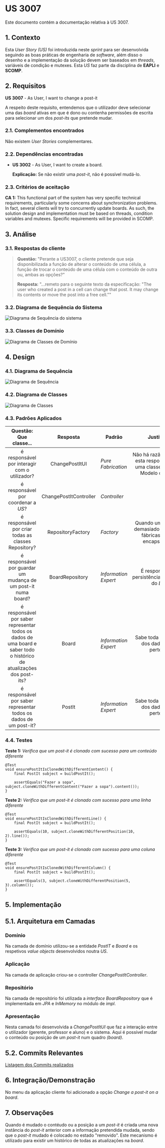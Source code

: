 # US 3007

Este documento contém a documentação relativa à US 3007.

## 1. Contexto

Esta *User Story (US)* foi introduzida neste *sprint* para ser desenvolvida seguindo as boas práticas de engenharia de
*software*, além disso o desenho e a implementação da solução devem ser baseados em *threads*, variáveis de condição e
mutexes.
Esta *US* faz parte da disciplina de **EAPLI** e **SCOMP**.

## 2. Requisitos

**US 3007** - As User, I want to change a post-it

A respeito deste requisito, entendemos que o utilizador deve selecionar uma das *board* ativas em que é dono ou contenha
permissões de escrita para selecionar um dos *post-its* que pretende mudar.

### 2.1. Complementos encontrados

Não existem *User Stories* complementares.

### 2.2. Dependências encontradas

- **US 3002** - As User, I want to create a board.

  **Explicação:** Se não existir uma *post-it*, não é possível mudá-lo.

### 2.3. Critérios de aceitação

**CA 1:** This functional part of the system has very specific technical requirements, particularly some concerns about
synchronization problems.
In fact, several clients will try to concurrently update boards.
As such, the solution design and implementation must be based on threads, condition variables and mutexes. Specific
requirements will be provided in SCOMP.

## 3. Análise

### 3.1. Respostas do cliente

> **Questão:** "Perante a US3007, o cliente pretende que seja disponibilizada a função de alterar o conteúdo de uma
> célula, a função de trocar o conteúdo de uma célula com o conteúdo de outra ou, ambas as opções?"
>
>**Resposta:** "...remeto para o seguinte texto da especificação: "The user who created a post in a cell can change that
> post. It may change its contents or move the post into a free cell.""

### 3.2. Diagrama de Sequência do Sistema

![Diagrama de Sequência do sistema](./SVG/system-sequence-diagram.svg)

### 3.3. Classes de Domínio

![Diagrama de Classes de Domínio](SVG/domain-classes.svg)

## 4. Design

### 4.1. Diagrama de Sequência

![Diagrama de Sequência](SVG/sequence-diagram.svg)

### 4.2. Diagrama de Classes

![Diagrama de Classes](SVG/class-diagram.svg)

### 4.3. Padrões Aplicados

|                                                 Questão: Que classe...                                                 |        Resposta        | Padrão               |                                        Justificação                                         |
|:----------------------------------------------------------------------------------------------------------------------:|:----------------------:|----------------------|:-------------------------------------------------------------------------------------------:|
|                                     é responsável por interagir com o utilizador?                                      |     ChangePostItUI     | *Pure Fabrication*   | Não há razão para atribuir esta responsabilidade a uma classe presente no Modelo de Domínio |
|                                          é responsável por coordenar a *US*?                                           | ChangePostItController | *Controller*         |                                                                                             |
|                                  é responsável por criar todas as classes Repository?                                  |   RepositoryFactory    | *Factory*            |       Quando uma entidade é demasiado complexa, as fábricas fornecem encapsulamento.        |
|                             é responsável por guardar um mudança de um post-it numa board?                             |    BoardRepository     | *Information Expert* |                  É responsável pela persistência/reconstrução do *Board*.                   |
| é responsável por saber representar todos os dados de uma board e saber todo o histórico de atualizações dos post-its? |         Board          | *Information Expert* |                     Sabe toda a informação dos dados que lhe pertencem.                     |
|                           é responsável por saber representar todos os dados de um post-it?                            |         PostIt         | *Information Expert* |                     Sabe toda a informação dos dados que lhe pertencem.                     |

### 4.4. Testes

**Teste 1:** *Verifica que um post-it é clonado com sucesso para um conteúdo diferente*

```
@Test
void ensurePostItIsClonedWithDifferentContent() {
    final PostIt subject = buildPostIt();

    assertEquals("Fazer a sopa", subject.cloneWithDifferentContent("Fazer a sopa").content());
}
```

**Teste 2:** *Verifica que um post-it é clonado com sucesso para uma linha diferente*

```
@Test
void ensurePostItIsClonedWithDifferentLine() {
    final PostIt subject = buildPostIt();

    assertEquals(10, subject.cloneWithDifferentPosition(10, 2).line());
}
```

**Teste 3:** *Verifica que um post-it é clonado com sucesso para uma coluna diferente*

```
@Test
void ensurePostItIsClonedWithDifferentColumn() {
    final PostIt subject = buildPostIt();

    assertEquals(3, subject.cloneWithDifferentPosition(5, 3).column());
}
```

## 5. Implementação

## 5.1. Arquitetura em Camadas

### Domínio

Na camada de domínio utilizou-se a entidade *PostIT* e *Board* e os respetivos *value objects* desenvolvidos noutra
*US*.

### Aplicação

Na camada de aplicação criou-se o controller *ChangePostItController*.

### Repositório

Na camada de repositório foi utilizada a *interface* *BoardRepository* que é implementada em *JPA* e *InMemory*
no módulo de *impl*.

### Apresentação

Nesta camada foi desenvolvida a *ChangePostItUI* que faz a interação entre o utilizador (gerente, professor e aluno)
e o sistema. Aqui é possível mudar o conteúdo ou posição de um *post-it* num quadro *(board)*.

## 5.2. Commits Relevantes

[Listagem dos Commits realizados](https://github.com/Departamento-de-Engenharia-Informatica/sem4pi-22-23-20/issues/41)

## 6. Integração/Demonstração

No menu da aplicação cliente foi adicionado a opção *Change a post-it on a board*.

## 7. Observações

Quando é mudado o contéudo ou a posição a um *post-it* é criada uma nova instância do *post-it* anterior com a
informação pretendida mudada, sendo que o *post-it* mudado é colocado no estado "removido". Este mecanismo é utilizado
para existir um histórico de todas as atualizações na *board*.